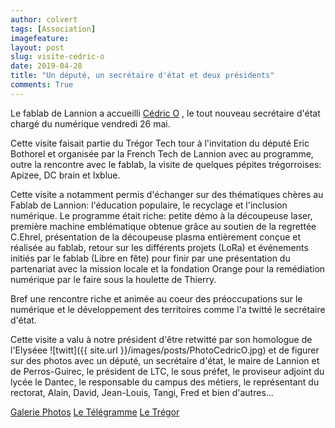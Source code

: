 ```yaml
---
author: colvert
tags: [Association]
imagefeature:
layout: post
slug: visite-cedric-o
date: 2019-04-28
title: "Un député, un secrétaire d'état et deux présidents"
comments: True
---
```


Le fablab de Lannion a accueilli [Cédric O](https://fr.wikipedia.org/wiki/C%C3%A9dric_O)
, le tout nouveau secrétaire d'état chargé du numérique vendredi 26 mai.

Cette visite faisait partie du Trégor Tech tour à l'invitation du député Eric
Bothorel et organisée par la French Tech de Lannion avec au programme, outre la
rencontre avec le fablab, la visite de quelques pépites trégorroises: Apizee,
DC brain et Ixblue.

Cette visite a notamment permis d'échanger sur des thématiques chères au Fablab
de Lannion: l'éducation populaire, le recyclage et l'inclusion numérique.
Le programme était riche: petite démo à la découpeuse laser, première machine
emblématique obtenue grâce au soutien de la regrettée C.Ehrel, présentation de
la découpeuse plasma entièrement conçue et réalisée au fablab, retour sur les
différents projets (LoRa) et événements initiés par le fablab (Libre en fête)
pour finir par une présentation du partenariat avec la mission locale et la
fondation Orange pour la remédiation numérique par le faire sous la houlette de
Thierry.

Bref une rencontre riche et animée au coeur des préoccupations sur le
numérique et le développement des territoires comme l'a twitté le secrétaire
d'état.

Cette visite a valu à notre président d'être retwitté par son homologue de
l'Elyséee ![twitt]({{ site.url }}/images/posts/PhotoCedricO.jpg) et de figurer
sur des photos avec un député, un secrétaire d'état, le maire de Lannion et de
Perros-Guirec, le président de LTC, le sous préfet, le proviseur adjoint du
lycée le Dantec, le responsable du campus des métiers, le représentant du
rectorat, Alain, David, Jean-Louis, Tangi, Fred et bien d'autres...

[Galerie Photos](https://photos.app.goo.gl/QB8f8pD9zkN468Tu6)
[Le Télégramme](https://www.letelegramme.fr/cotes-darmor/lannion/numerique-cedric-o-decouvre-le-territoire-26-04-2019-12269018.php)
[Le Trégor](https://actu.fr/bretagne/lannion_22113/lannion-cedric-o-secretaire-detat-charge-numerique-visite-technopole_23372665.html)
